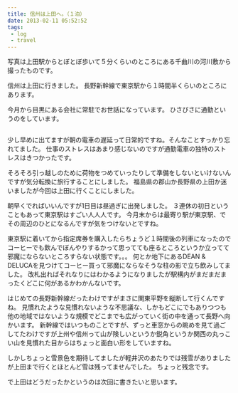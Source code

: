 ```yaml
---
title: 信州は上田へ。（１泊）
date: 2013-02-11 05:52:52
tags: 
 - log
 - travel
---
```

写真は上田駅からとぼとぼ歩いて５分くらいのところにある千曲川の河川敷から撮ったものです。

信州は上田に行きました。
長野新幹線で東京駅から１時間半くらいのところにあります。

今月から目黒にある会社に常駐でお世話になっています。
ひさびさに通勤というのをしています。

<!-- more -->

<a href="http://www.flickr.com/photos/shigeki_takeguchi/8461797322/in/photostream"><img src="http://farm9.staticflickr.com/8383/8461797322_88264426a1.jpg" alt="" /></a>

少し早めに出てますが朝の電車の遅延って日常的ですね。そんなことすっかり忘れてました。
仕事のストレスはあまり感じないのですが通勤電車の独特のストレスはきつかったです。

そろそろ引っ越しのために荷物をつめていったりして準備をしないといけないんですが気分転換に旅行することにしました。
福島県の郡山か長野県の上田か迷いましたが今回は上田に行くことにしました。

朝早くでればいいんですが1日目は昼過ぎに出発しました。
３連休の初日ということもあって東京駅はすごい人人人です。
今月末からは最寄り駅が東京駅、でその周辺のひとになるんですが気をつけないとですね。

東京駅に着いてから指定席券を購入したらちょうど１時間後の列車になったのでコーヒーでも飲んでぼんやりするかって思ってても座るところというか立ってて邪魔にならないところすらない状態です。。。
何とか地下にあるDEAN & DELUCAを見つけてコーヒー買って邪魔にならなそうな柱の影で立ち飲みしてました。
改札出ればそれなりにはわかるようになりましたが駅構内がまだまだまったくどこに何があるかわかんないです。

はじめての長野新幹線だったわけですがまさに関東平野を縦断して行くんですね。
見慣れたような見慣れないような不思議な、しかもどこにでもありつつも他の地域ではないような規模でどこまでも広がっていく街の中を通って長野へ向かいます。
新幹線ではいつものことですが、ずっと車窓からの眺めを見て過ごしてたわけですが上州や信州って山が険しいというか鋭角というか関西の丸っこい山を見慣れた目からはちょっと面白い形をしていますね。

しかしちょっと雪景色を期待してましたが軽井沢のあたりでは残雪がありましたが上田まで行くとほとんど雪は残ってませんでした。
ちょっと残念です。

で上田はどうだったかというのは次回に書きたいと思います。
